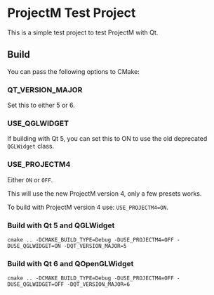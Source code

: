 # ProjectM Test Project

This is a simple test project to test ProjectM with Qt.

## Build

You can pass the following options to CMake:

### QT_VERSION_MAJOR

Set this to either 5 or 6.
 
### USE_QGLWIDGET

If building with Qt 5, you can set this to ON to use the old deprecated `QGLWidget` class.
 
### USE_PROJECTM4

Either `ON` or `OFF`.

This will use the new ProjectM version 4, only a few presets works.

To build with ProjectM version 4 use: `USE_PROJECTM4=ON`.

### Build with Qt 5 and QGLWidget

    cmake .. -DCMAKE_BUILD_TYPE=Debug -DUSE_PROJECTM4=OFF -DUSE_QGLWIDGET=ON -DQT_VERSION_MAJOR=5

### Build with Qt 6 and QOpenGLWidget

    cmake .. -DCMAKE_BUILD_TYPE=Debug -DUSE_PROJECTM4=OFF -DUSE_QGLWIDGET=OFF -DQT_VERSION_MAJOR=6

